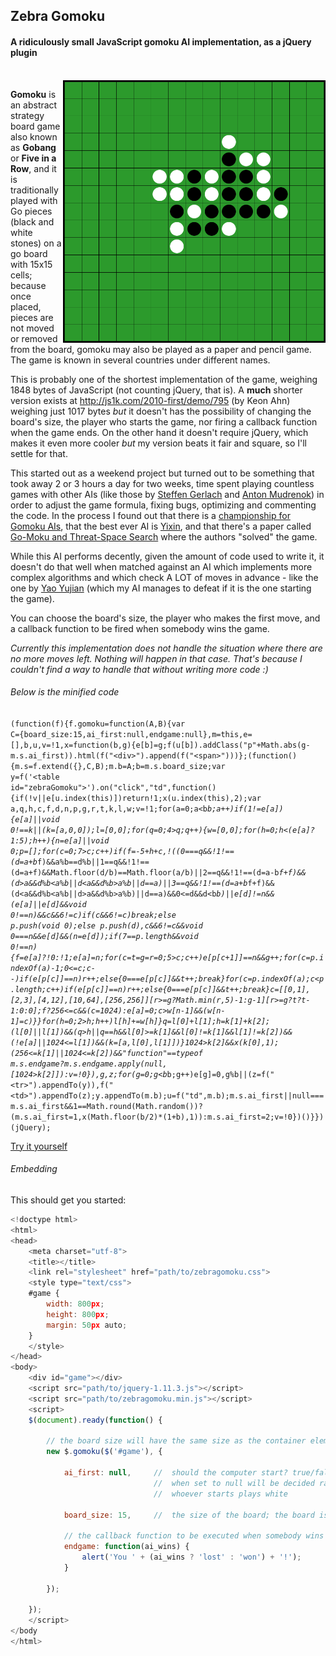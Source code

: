 ## Zebra Gomoku

#### A ridiculously small JavaScript gomoku AI implementation, as a jQuery plugin

<br>

<img src="https://raw.githubusercontent.com/stefangabos/Zebra_Gomoku/master/screenshot.png" width="420" align="right" alt="Zebra Gomoku">

**Gomoku** is an abstract strategy board game also known as **Gobang** or **Five in a Row**, and it is traditionally played with Go pieces (black and white stones) on a go board with 15x15 cells; because once placed, pieces are not moved or removed from the board, gomoku may also be played as a paper and pencil game. The game is known in several countries under different names.

This is probably one of the shortest implementation of the game, weighing 1848 bytes of JavaScript (not counting jQuery, that is). A **much** shorter version exists at http://js1k.com/2010-first/demo/795 (by Keon Ahn) weighing just 1017 bytes *but* it doesn't has the possibility of changing the board's size, the player who starts the game, nor firing a callback function when the game ends. On the other hand it doesn't require jQuery, which makes it even more cooler *but* my version beats it fair and square, so I'll settle for that.

This started out as a weekend project but turned out to be something that took away 2 or 3 hours a day for two weeks, time spent playing countless games with other AIs (like those by [Steffen Gerlach](http://steffengerlach.de/gomoku/index.html) and [Anton Mudrenok](http://codepen.io/mudrenok/pen/gpMXgg)) in order to adjust the game formula, fixing bugs, optimizing and commenting the code. In the process I found out that there is a [championship for Gomoku AIs](http://gomocup.org/), that the best ever AI is [Yixin](http://www.aiexp.info/pages/yixin.html), and that there's a paper called [Go-Moku and Threat-Space Search](https://chalmersgomoku.googlecode.com/files/allis1994.pdf) where the authors "solved" the game.

While this AI performs decently, given the amount of code used to write it, it doesn't do that well when matched against an AI which implements more complex algorithms and which check A LOT of moves in advance - like the one by [Yao Yujian](http://yjyao.com/2012/06/gomoku-in-html5.html) (which my AI manages to defeat if it is the one starting the game).

You can choose the board's size, the player who makes the first move, and a callback function to be fired when somebody wins the game.

*Currently this implementation does not handle the situation where there are no more moves left. Nothing will happen in that case. That's because I couldn't find a way to handle that without writing more code :)*

###### Below is the minified code

<code>(function(f){f.gomoku=function(A,B){var C={board_size:15,ai_first:null,endgame:null},m=this,e=[],b,u,v=!1,x=function(b,g){e[b]=g;f(u[b]).addClass("p"+Math.abs(g-m.s.ai_first)).html(f("&lt;div>").append(f("&lt;span>")))};(function(){m.s=f.extend({},C,B);m.b=A;b=m.s.board_size;var y=f('&lt;table id="zebraGomoku">').on("click","td",function(){if(!v||e[u.index(this)])return!1;x(u.index(this),2);var a,q,h,c,f,d,n,p,g,r,t,k,l,w;v=!1;for(a=0;a<b*b;a++)if(1!=e[a]){e[a]||void 0!==k||(k=[a,0,0]);l=[0,0];for(q=0;4>q;q++){w=[0,0];for(h=0;h<(e[a]?1:5);h++){n=e[a]||void 0;p=[];for(c=0;7>c;c++)if(f=-5+h+c,!((0===q&&!1!==(d=a+b*f)&&a%b==d%b||1==q&&!1!==(d=a+f)&&Math.floor(d/b)==Math.floor(a/b)||2==q&&!1!==(d=a-b*f+f)&&(d>a&&d%b<a%b||d<a&&d%b>a%b||d==a)||3==q&&!1!==(d=a+b*f+f)&&(d<a&&d%b<a%b||d>a&&d%b>a%b)||d==a)&&0<=d&&d<b*b)||e[d]!=n&&(e[a]||e[d]&&void 0!==n)&&c&&6!=c)if(c&&6!=c)break;else p.push(void 0);else p.push(d),c&&6!=c&&void 0===n&&e[d]&&(n=e[d]);if(7==p.length&&void 0!==n){f=e[a]?!0:!1;e[a]=n;for(c=t=g=r=0;5>c;c++)e[p[c+1]]==n&&g++;for(c=p.indexOf(a)-1;0<=c;c--)if(e[p[c]]==n)r++;else{0===e[p[c]]&&t++;break}for(c=p.indexOf(a);c<p.length;c++)if(e[p[c]]==n)r++;else{0===e[p[c]]&&t++;break}c=[[0,1],[2,3],[4,12],[10,64],[256,256]][r>=g?Math.min(r,5)-1:g-1][r>=g?t?t-1:0:0];f?256<=c&&(c=1024):e[a]=0;c>w[n-1]&&(w[n-1]=c)}}for(h=0;2>h;h++)l[h]+=w[h]}q=l[0]+l[1];h=k[1]+k[2];(l[0]||l[1])&&(q>h||q==h&&l[0]>=k[1]&&l[0]!=k[1]&&l[1]!=k[2])&&(!e[a]||1024<=l[1])&&(k=[a,l[0],l[1]])}1024>k[2]&&x(k[0],1);(256<=k[1]||1024<=k[2])&&"function"==typeof m.s.endgame?m.s.endgame.apply(null,[1024>k[2]]):v=!0}),g,z;for(g=0;g<b*b;g++)e[g]=0,g%b||(z=f("&lt;tr>").appendTo(y)),f("&lt;td>").appendTo(z);y.appendTo(m.b);u=f("td",m.b);m.s.ai_first||null===m.s.ai_first&&1==Math.round(Math.random())?(m.s.ai_first=1,x(Math.floor(b/2)*(1+b),1)):m.s.ai_first=2;v=!0})()}})(jQuery);
</code>

[Try it yourself](http://stefangabos.github.io/Zebra_Gomoku/)

###### Embedding

This should get you started:

```javascript
<!doctype html>
<html>
<head>
	<meta charset="utf-8">
	<title></title>
   	<link rel="stylesheet" href="path/to/zebragomoku.css">
    <style type="text/css">
    #game {
        width: 800px;
        height: 800px;
        margin: 50px auto;
    }
    </style>
</head>
<body>
    <div id="game"></div>
    <script src="path/to/jquery-1.11.3.js"></script>
    <script src="path/to/zebragomoku.min.js"></script>
    <script>
    $(document).ready(function() {

        // the board size will have the same size as the container element
        new $.gomoku($('#game'), {

            ai_first: null,		// 	should the computer start? true/false/null;
                                //	when set to null will be decided randomly
                                //	whoever starts plays white

            board_size: 15,		//	the size of the board; the board is square

            // the callback function to be executed when somebody wins the game
            endgame: function(ai_wins) {
                alert('You ' + (ai_wins ? 'lost' : 'won') + '!');
            }

        });

    });
    </script>
</body
</html>
```
